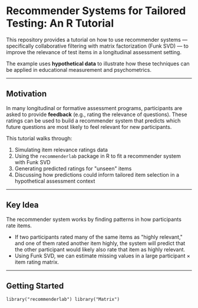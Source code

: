 # Recommender Systems for Tailored Testing: An R Tutorial

This repository provides a tutorial on how to use recommender systems — specifically collaborative filtering with matrix factorization (Funk SVD) — to improve the relevance of test items in a longitudinal assessment setting.  

The example uses **hypothetical data** to illustrate how these techniques can be applied in educational measurement and psychometrics.  

---

## Motivation

In many longitudinal or formative assessment programs, participants are asked to provide **feedback** (e.g., rating the relevance of questions). These ratings can be used to build a recommender system that predicts which future questions are most likely to feel relevant for new participants.  

This tutorial walks through:
1. Simulating item relevance ratings data
2. Using the `recommenderlab` package in R to fit a recommender system with Funk SVD
3. Generating predicted ratings for "unseen" items
4. Discussing how predictions could inform tailored item selection in a hypothetical assessment context

---

## Key Idea

The recommender system works by finding patterns in how participants rate items.  
- If two participants rated many of the same items as "highly relevant," and one of them rated another item highly, the system will predict that the other participant would likely also rate that item as highly relevant.  
- Using Funk SVD, we can estimate missing values in a large participant × item rating matrix.

---

## Getting Started
`
    library("recommenderlab")
    library("Matrix")
`
